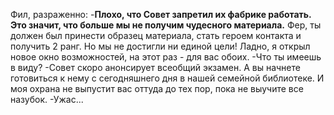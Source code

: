 Фил, разраженно:
-**Плохо, что Совет запретил их фабрике работать. Это значит, что больше мы не получим чудесного материала.** Фер, ты должен был принести образец материала, стать героем контакта и получить 2 ранг. Но мы не достигли ни единой цели! Ладно, я открыл новое окно возможностей, на этот раз - для вас обоих. 
-Что ты имеешь в виду?
-Совет скоро анонсирует всеобщий экзамен. А вы начнете готовиться к нему с сегодняшнего дня в нашей семейной библиотеке. И моя охрана не выпустит вас оттуда до тех пор, пока не выучите все назубок.
-Ужас...
